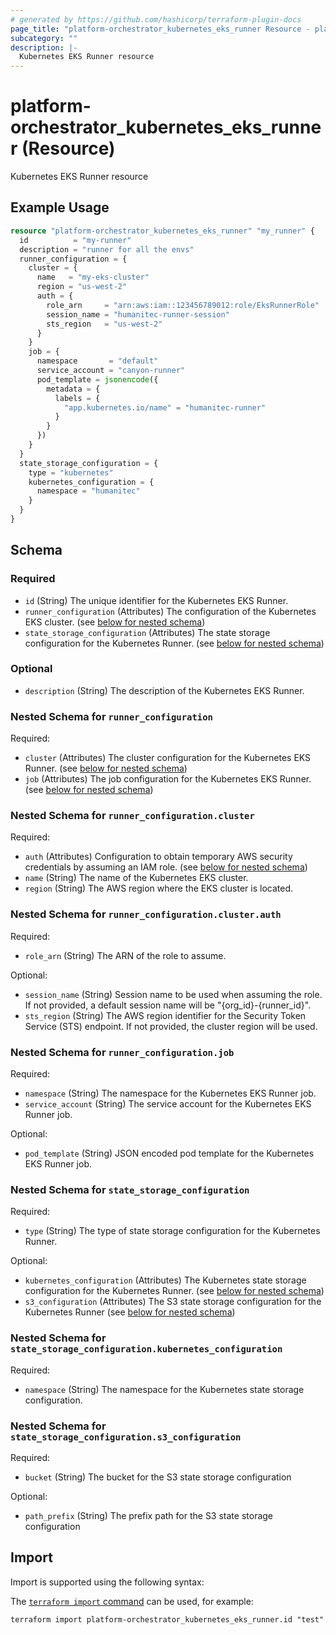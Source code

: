 ```yaml
---
# generated by https://github.com/hashicorp/terraform-plugin-docs
page_title: "platform-orchestrator_kubernetes_eks_runner Resource - platform-orchestrator"
subcategory: ""
description: |-
  Kubernetes EKS Runner resource
---
```


# platform-orchestrator_kubernetes_eks_runner (Resource)

Kubernetes EKS Runner resource

## Example Usage

```terraform
resource "platform-orchestrator_kubernetes_eks_runner" "my_runner" {
  id          = "my-runner"
  description = "runner for all the envs"
  runner_configuration = {
    cluster = {
      name   = "my-eks-cluster"
      region = "us-west-2"
      auth = {
        role_arn     = "arn:aws:iam::123456789012:role/EksRunnerRole"
        session_name = "humanitec-runner-session"
        sts_region   = "us-west-2"
      }
    }
    job = {
      namespace       = "default"
      service_account = "canyon-runner"
      pod_template = jsonencode({
        metadata = {
          labels = {
            "app.kubernetes.io/name" = "humanitec-runner"
          }
        }
      })
    }
  }
  state_storage_configuration = {
    type = "kubernetes"
    kubernetes_configuration = {
      namespace = "humanitec"
    }
  }
}
```

<!-- schema generated by tfplugindocs -->
## Schema

### Required

- `id` (String) The unique identifier for the Kubernetes EKS Runner.
- `runner_configuration` (Attributes) The configuration of the Kubernetes EKS cluster. (see [below for nested schema](#nestedatt--runner_configuration))
- `state_storage_configuration` (Attributes) The state storage configuration for the Kubernetes Runner. (see [below for nested schema](#nestedatt--state_storage_configuration))

### Optional

- `description` (String) The description of the Kubernetes EKS Runner.

<a id="nestedatt--runner_configuration"></a>
### Nested Schema for `runner_configuration`

Required:

- `cluster` (Attributes) The cluster configuration for the Kubernetes EKS Runner. (see [below for nested schema](#nestedatt--runner_configuration--cluster))
- `job` (Attributes) The job configuration for the Kubernetes EKS Runner. (see [below for nested schema](#nestedatt--runner_configuration--job))

<a id="nestedatt--runner_configuration--cluster"></a>
### Nested Schema for `runner_configuration.cluster`

Required:

- `auth` (Attributes) Configuration to obtain temporary AWS security credentials by assuming an IAM role. (see [below for nested schema](#nestedatt--runner_configuration--cluster--auth))
- `name` (String) The name of the Kubernetes EKS cluster.
- `region` (String) The AWS region where the EKS cluster is located.

<a id="nestedatt--runner_configuration--cluster--auth"></a>
### Nested Schema for `runner_configuration.cluster.auth`

Required:

- `role_arn` (String) The ARN of the role to assume.

Optional:

- `session_name` (String) Session name to be used when assuming the role. If not provided, a default session name will be "{org_id}-{runner_id}".
- `sts_region` (String) The AWS region identifier for the Security Token Service (STS) endpoint. If not provided, the cluster region will be used.



<a id="nestedatt--runner_configuration--job"></a>
### Nested Schema for `runner_configuration.job`

Required:

- `namespace` (String) The namespace for the Kubernetes EKS Runner job.
- `service_account` (String) The service account for the Kubernetes EKS Runner job.

Optional:

- `pod_template` (String) JSON encoded pod template for the Kubernetes EKS Runner job.



<a id="nestedatt--state_storage_configuration"></a>
### Nested Schema for `state_storage_configuration`

Required:

- `type` (String) The type of state storage configuration for the Kubernetes Runner.

Optional:

- `kubernetes_configuration` (Attributes) The Kubernetes state storage configuration for the Kubernetes Runner. (see [below for nested schema](#nestedatt--state_storage_configuration--kubernetes_configuration))
- `s3_configuration` (Attributes) The S3 state storage configuration for the Kubernetes Runner (see [below for nested schema](#nestedatt--state_storage_configuration--s3_configuration))

<a id="nestedatt--state_storage_configuration--kubernetes_configuration"></a>
### Nested Schema for `state_storage_configuration.kubernetes_configuration`

Required:

- `namespace` (String) The namespace for the Kubernetes state storage configuration.


<a id="nestedatt--state_storage_configuration--s3_configuration"></a>
### Nested Schema for `state_storage_configuration.s3_configuration`

Required:

- `bucket` (String) The bucket for the S3 state storage configuration

Optional:

- `path_prefix` (String) The prefix path for the S3 state storage configuration

## Import

Import is supported using the following syntax:

The [`terraform import` command](https://developer.hashicorp.com/terraform/cli/commands/import) can be used, for example:

```shell
terraform import platform-orchestrator_kubernetes_eks_runner.id "test"
```
